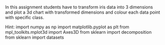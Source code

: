 In this assignment students have to transform iris data into 3 dimensions
and plot a 3d chart with transformed dimensions and colour each data
point with specific class.

Hint:
import numpy as np
import matplotlib.pyplot as plt
from mpl_toolkits.mplot3d import Axes3D
from sklearn import decomposition
from sklearn import datasets
